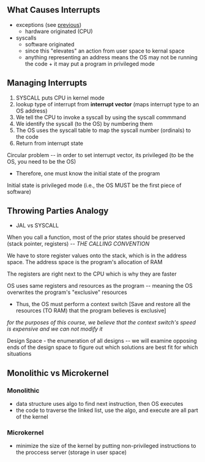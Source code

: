 ## What Causes Interrupts
- exceptions (see [previous](./2024-01-10.md))
  - hardware originated (CPU)
- syscalls
  - software originated
  - since this "elevates" an action from user space to kernal space
  - anything representing an address means the OS may not be running the code + it may put a program in privileged mode

## Managing Interrupts
1. SYSCALL puts CPU in kernel mode 
2. lookup type of interrupt from **interrupt vector** (maps interrupt type to an OS address)
3. We tell the CPU to invoke a syscall by using the syscall commmand
4. We identify the syscall (to the OS) by numbering them
5. The OS uses the syscall table to  map the syscall number (ordinals) to the code
6. Return from interrupt state

Circular problem -- in order to set interrupt vector, its privileged (to be the OS, you need to be the OS)
- Therefore, one must know the initial state of the program

Initial state is privileged mode (i.e., the OS MUST be the first piece of software)

## Throwing Parties Analogy
- JAL vs SYSCALL

When you call a function, most of the prior states should be preserved (stack pointer, registers) -- *THE CALLING CONVENTION*

We have to store register values onto the stack, which is in the address space. The address space is the program's allocation of RAM

The registers are right next to the CPU which is why they are faster

OS uses same registers and resources as the program -- meaning the OS overwrites the program's "exclusive" resources
- Thus, the OS must perform a context switch [Save and restore all the resources (TO RAM) that the program believes is exclusive]

*for the purposes of this course, we believe that the context switch's speed is expensive and we can not modify it*

Design Space - the enumeration of all designs -- we will examine opposing ends of the design space to figure out which solutions are best fit for which situations

## Monolithic vs Microkernel
### Monolithic
- data structure uses algo to find next instruction, then OS executes
- the code to traverse the linked list, use the algo, and execute are all part of the kernel
### Microkernel
- minimize the size of the kernel by putting non-privileged instructions to the proccess server (storage in user space)